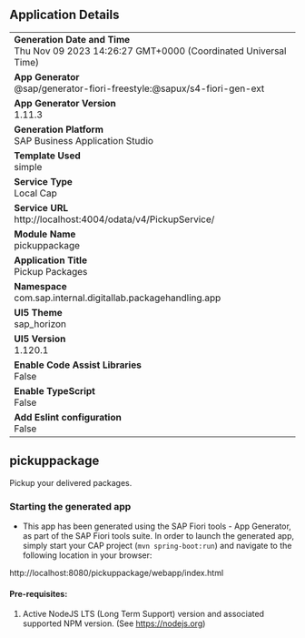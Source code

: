 ## Application Details
|               |
| ------------- |
|**Generation Date and Time**<br>Thu Nov 09 2023 14:26:27 GMT+0000 (Coordinated Universal Time)|
|**App Generator**<br>@sap/generator-fiori-freestyle:@sapux/s4-fiori-gen-ext|
|**App Generator Version**<br>1.11.3|
|**Generation Platform**<br>SAP Business Application Studio|
|**Template Used**<br>simple|
|**Service Type**<br>Local Cap|
|**Service URL**<br>http://localhost:4004/odata/v4/PickupService/
|**Module Name**<br>pickuppackage|
|**Application Title**<br>Pickup Packages|
|**Namespace**<br>com.sap.internal.digitallab.packagehandling.app|
|**UI5 Theme**<br>sap_horizon|
|**UI5 Version**<br>1.120.1|
|**Enable Code Assist Libraries**<br>False|
|**Enable TypeScript**<br>False|
|**Add Eslint configuration**<br>False|

## pickuppackage

Pickup your delivered packages.

### Starting the generated app

-   This app has been generated using the SAP Fiori tools - App Generator, as part of the SAP Fiori tools suite.  In order to launch the generated app, simply start your CAP project (```mvn spring-boot:run```) and navigate to the following location in your browser:

http://localhost:8080/pickuppackage/webapp/index.html

#### Pre-requisites:

1. Active NodeJS LTS (Long Term Support) version and associated supported NPM version.  (See https://nodejs.org)


